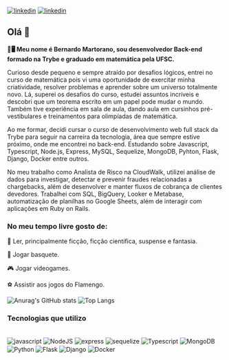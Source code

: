[![linkedin](https://img.shields.io/badge/LinkedIn-0077B5?style=for-the-badge&logo=linkedin&logoColor=white)](https://www.linkedin.com/in/bernardo-martorano/)
[![linkedin](https://img.shields.io/badge/Gmail-D14836?style=for-the-badge&logo=gmail&logoColor=white)](mailto:bernardormartorano@gmail.com)


## Olá 👋
**🧮🖥 Meu nome é Bernardo Martorano, sou desenvolvedor Back-end formado na Trybe e graduado em matemática pela UFSC.**

Curioso desde pequeno e sempre atraído por desafios lógicos, entrei no curso de matemática pois vi uma oportunidade de exercitar minha criatividade, resolver problemas e aprender sobre um universo totalmente novo. Lá, superei os desafios do curso, estudei assuntos incríveis  e descobri que um teorema escrito em um papel pode mudar o mundo. Também tive experiência em sala de aula, dando aula em cursinhos pré-vestibulares e treinamentos para olimpíadas de matemática.

Ao me formar, decidi cursar o curso de desenvolvimento web full stack da Trybe para seguir na carreira da tecnologia, área que sempre estive próximo, onde me encontrei no back-end. Estudando sobre Javascript, Typescript, Node.js, Express, MySQL, Sequelize, MongoDB, Pyhton, Flask, Django, Docker entre outros.

No meu trabalho como Analista de Risco na CloudWalk, utilizei análise de dados para investigar, detectar e prevenir fraudes relacionadas a chargebacks, além de desenvolver e manter fluxos de cobrança de clientes devedores. Trabalhei com SQL, BigQuery, Looker e Metabase, automatização de planilhas no Google Sheets, além de interagir com aplicações em Ruby on Rails.

### No meu tempo livre gosto de:
📖 Ler, principalmente ficção, ficção científica, suspense e fantasia.

🏀 Jogar basquete.

🎮 Jogar videogames.

⚽ Assistir aos jogos do Flamengo.

![Anurag's GitHub stats](https://github-readme-stats.vercel.app/api?username=bermartorano&show_icons=true&theme=transparent)
![Top Langs](https://github-readme-stats.vercel.app/api/top-langs/?username=bermartorano&layout=compact)

### Tecnologias que utilizo
<div style="display: inline_block"><br/>
  <img align="center" alt="javascript" src="https://img.shields.io/badge/JavaScript-F7DF1E?style=for-the-badge&logo=javascript&logoColor=black"/>
  <img align="center" alt="NodeJS" src="https://img.shields.io/badge/Node.js-43853D?style=for-the-badge&logo=node.js&logoColor=white"/>
  <img align="center" alt="express" src="https://img.shields.io/badge/Express.js-404D59?style=for-the-badge"/>
  <img align="center" alt="sequelize" src="https://img.shields.io/badge/sequelize-323330?style=for-the-badge&logo=sequelize&logoColor=blue"/>
  <img align="center" alt="Typescript" src="https://img.shields.io/badge/TypeScript-007ACC?style=for-the-badge&logo=typescript&logoColor=white"/>
  <img align="center" alt="MongoDB" src="https://img.shields.io/badge/MongoDB-4EA94B?style=for-the-badge&logo=mongodb&logoColor=white"/>
  <img align="center" alt="Python" src="https://img.shields.io/badge/Python-3776AB?style=for-the-badge&logo=python&logoColor=white"/>
  <img align="center" alt="Flask" src="https://img.shields.io/badge/Flask-000000?style=for-the-badge&logo=flask&logoColor=white"/>
  <img align="center" alt="Django" src="https://img.shields.io/badge/Django-092E20?style=for-the-badge&logo=django&logoColor=white"/>
  <img align="center" alt="Docker" src="https://img.shields.io/badge/Docker-2CA5E0?style=for-the-badge&logo=docker&logoColor=white"/>
</div><br/>
